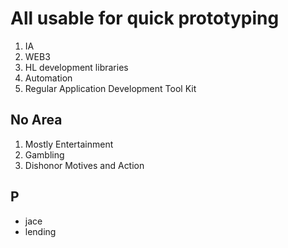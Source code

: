 # All usable for quick prototyping

1. IA
2. WEB3
3. HL development libraries
4. Automation
5. Regular Application Development Tool Kit

## No Area

1. Mostly Entertainment
2. Gambling
3. Dishonor Motives and Action


## P
- jace
- lending